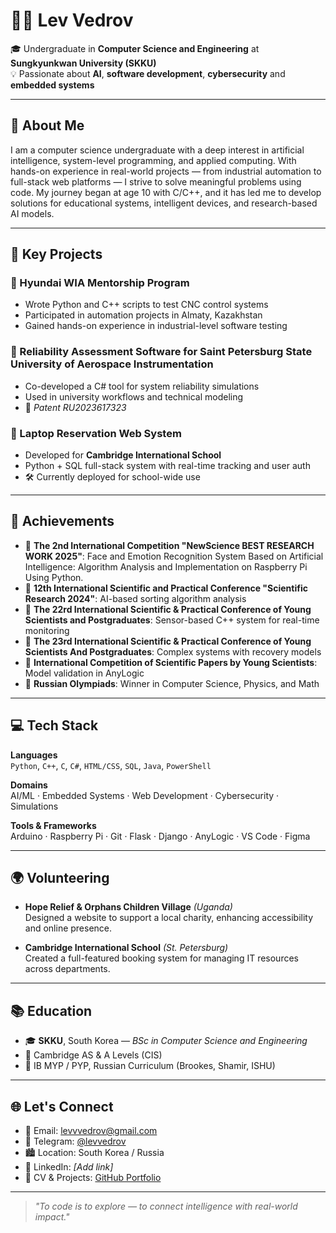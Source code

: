 # 👨‍💻 Lev Vedrov

🎓 Undergraduate in **Computer Science and Engineering** at **Sungkyunkwan University (SKKU)**  
💡 Passionate about **AI**, **software development**, **cybersecurity** and **embedded systems**

---

## 🚀 About Me

I am a computer science undergraduate with a deep interest in artificial intelligence, system-level programming, and applied computing. With hands-on experience in real-world projects — from industrial automation to full-stack web platforms — I strive to solve meaningful problems using code. My journey began at age 10 with C/C++, and it has led me to develop solutions for educational systems, intelligent devices, and research-based AI models.

---

## 🧠 Key Projects

### 🔹 Hyundai WIA Mentorship Program
- Wrote Python and C++ scripts to test CNC control systems
- Participated in automation projects in Almaty, Kazakhstan
- Gained hands-on experience in industrial-level software testing

### 🔹 Reliability Assessment Software for **Saint Petersburg State University of Aerospace Instrumentation**
- Co-developed a C# tool for system reliability simulations
- Used in university workflows and technical modeling
- 📄 *Patent RU2023617323*


### 🔹 Laptop Reservation Web System
- Developed for **Cambridge International School**
- Python + SQL full-stack system with real-time tracking and user auth
- 🛠️ Currently deployed for school-wide use

---

## 🏅 Achievements

- 🥇 **The 2nd International Competition
"NewScience BEST RESEARCH WORK 2025"**: Face and Emotion Recognition System Based on Artificial Intelligence: Algorithm
Analysis and Implementation on Raspberry Pi Using Python.
- 🥇 **12th International Scientific and Practical
Conference "Scientific Research 2024"**: AI-based sorting algorithm analysis
- 🏅 **The 22rd International Scientific & Practical
Conference of Young Scientists and Postgraduates**: Sensor-based C++ system for real-time monitoring
- 🥇 **The 23rd International Scientific & Practical
Conference of Young Scientists And Postgraduates**: Complex systems with recovery models
- 🥈 **International Competition of Scientific Papers by
Young Scientists**: Model validation in AnyLogic
- 🥇 **Russian Olympiads**: Winner in Computer Science, Physics, and Math

---

## 💻 Tech Stack

**Languages**  
`Python`, `C++`, `C`, `C#`, `HTML/CSS`, `SQL`, `Java`, `PowerShell`

**Domains**  
AI/ML · Embedded Systems · Web Development · Cybersecurity · Simulations

**Tools & Frameworks**  
Arduino · Raspberry Pi · Git · Flask · Django · AnyLogic · VS Code · Figma

---

## 🌍 Volunteering

- **Hope Relief & Orphans Children Village** *(Uganda)*  
  Designed a website to support a local charity, enhancing accessibility and online presence.

- **Cambridge International School** *(St. Petersburg)*  
  Created a full-featured booking system for managing IT resources across departments.

---

## 📚 Education

- 🎓 **SKKU**, South Korea — *BSc in Computer Science and Engineering*
- 📘 Cambridge AS & A Levels (CIS)  
- 📗 IB MYP / PYP, Russian Curriculum (Brookes, Shamir, ISHU)

---

## 🌐 Let's Connect

- 📧 Email: [levvvedrov@gmail.com](mailto:levvvedrov@gmail.com)  
- 💬 Telegram: [@levvedrov](https://t.me/levvedrov)  
- 🏙️ Location: South Korea / Russia  
- 🔗 LinkedIn: *[Add link]*  
- 📂 CV & Projects: [GitHub Portfolio](https://github.com/LevVedrov)

---

> *"To code is to explore — to connect intelligence with real-world impact."*
